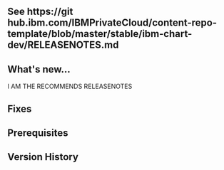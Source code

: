 ## See https://git hub.ibm.com/IBMPrivateCloud/content-repo-template/blob/master/stable/ibm-chart-dev/RELEASENOTES.md

## What's new... 
I AM THE RECOMMENDS RELEASENOTES

## Fixes 

## Prerequisites 

## Version History
